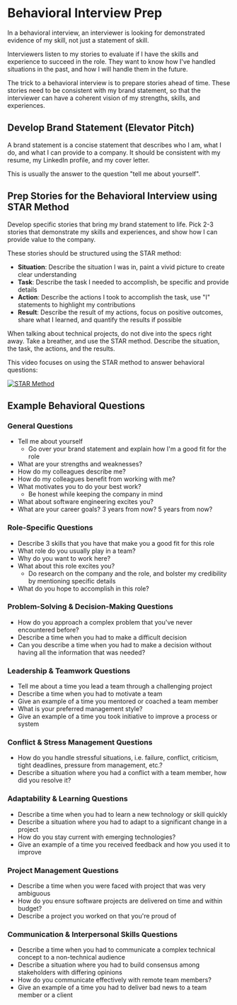 # Behavioral Interview Prep

In a behavioral interview, an interviewer is looking for demonstrated evidence of my skill, not just a statement of skill.

Interviewers listen to my stories to evaluate if I have the skills and experience to succeed in the role. They want to know how I've handled situations in the past, and how I will handle them in the future.

The trick to a behavioral interview is to prepare stories ahead of time. These stories need to be consistent with my brand statement, so that the interviewer can have a coherent vision of my strengths, skills, and experiences.

## Develop Brand Statement (Elevator Pitch)

A brand statement is a concise statement that describes who I am, what I do, and what I can provide to a company. It should be consistent with my resume, my LinkedIn profile, and my cover letter.

This is usually the answer to the question "tell me about yourself".

## Prep Stories for the Behavioral Interview using STAR Method

Develop specific stories that bring my brand statement to life. Pick 2-3 stories that demonstrate my skills and experiences, and show how I can provide value to the company.

These stories should be structured using the STAR method:

- **Situation**: Describe the situation I was in, paint a vivid picture to create clear understanding
- **Task**: Describe the task I needed to accomplish, be specific and provide details
- **Action**: Describe the actions I took to accomplish the task, use "I" statements to highlight my contributions
- **Result**: Describe the result of my actions, focus on positive outcomes, share what I learned, and quantify the results if possible

When talking about technical projects, do not dive into the specs right away. Take a breather, and use the STAR method. Describe the situation, the task, the actions, and the results.

This video focuses on using the STAR method to answer behavioral questions:

[![STAR Method](https://img.youtube.com/vi/9JGxSwv8xLs/0.jpg)](https://www.youtube.com/watch?v=qKBubKO-798)

## Example Behavioral Questions

### General Questions

- Tell me about yourself
  - Go over your brand statement and explain how I'm a good fit for the role
- What are your strengths and weaknesses?
- How do my colleagues describe me?
- How do my colleagues benefit from working with me?
- What motivates you to do your best work?
  - Be honest while keeping the company in mind
- What about software engineering excites you?
- What are your career goals? 3 years from now? 5 years from now?

### Role-Specific Questions

- Describe 3 skills that you have that make you a good fit for this role
- What role do you usually play in a team?
- Why do you want to work here?
- What about this role excites you?
  - Do research on the company and the role, and bolster my credibility by mentioning specific details
- What do you hope to accomplish in this role?

### Problem-Solving & Decision-Making Questions

- How do you approach a complex problem that you've never encountered before?
- Describe a time when you had to make a difficult decision
- Can you describe a time when you had to make a decision without having all the information that was needed?

### Leadership & Teamwork Questions

- Tell me about a time you lead a team through a challenging project
- Describe a time when you had to motivate a team
- Give an example of a time you mentored or coached a team member
- What is your preferred management style?
- Give an example of a time you took initiative to improve a process or system

### Conflict & Stress Management Questions

- How do you handle stressful situations, i.e. failure, conflict, criticism, tight deadlines, pressure from management, etc.?
- Describe a situation where you had a conflict with a team member, how did you resolve it?

### Adaptability & Learning Questions

- Describe a time when you had to learn a new technology or skill quickly
- Describe a situation where you had to adapt to a significant change in a project
- How do you stay current with emerging technologies?
- Give an example of a time you received feedback and how you used it to improve

### Project Management Questions

- Describe a time when you were faced with project that was very ambiguous
- How do you ensure software projects are delivered on time and within budget?
- Describe a project you worked on that you're proud of

### Communication & Interpersonal Skills Questions

- Describe a time when you had to communicate a complex technical concept to a non-technical audience
- Describe a situation where you had to build consensus among stakeholders with differing opinions
- How do you communicate effectively with remote team members?
- Give an example of a time you had to deliver bad news to a team member or a client
